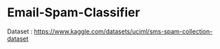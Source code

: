 # Email-Spam-Classifier

Dataset : https://www.kaggle.com/datasets/uciml/sms-spam-collection-dataset
